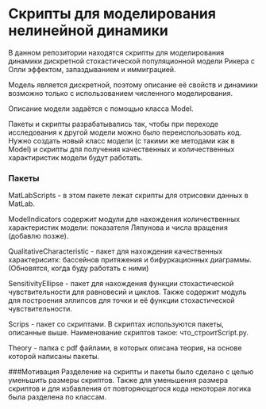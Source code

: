 # Скрипты для моделирования нелинейной динамики
В данном репозитории находятся скрипты для моделирования динамики дискретной стохастической популяционной модели Рикера с Олли эффектом, запаздыванием и иммиграцией.

Модель является дискретной, поэтому описание её свойств и динамики возможно только с использованием численного моделирования.

Описание модели задаётся с помощью класса Model. 

Пакеты и скрипты разрабатывались так, чтобы при переходе исследования к другой модели можно было переиспользовать код. 
Нужно создать новый класс модели (с такими же методами как в Model) и скрипты для получения качественных и количественных характиристик модели будут работать.
### Пакеты
MatLabScripts - в этом пакете лежат скрипты для отрисовки данных в MatLab.

ModelIndicators содержит модули для нахождения количественных характеристик модели: показателя Ляпунова и числа вращения (добавлю позже).

QualitativeCharacteristic - пакет для нахождения качественных характериситк: бассейнов притяжения и бифуркационных диаграммы. (Обновятся, когда буду работать с ними)

SensitivityEllipse - пакет для нахождения функции стохастической чувствительности для равновесий и циклов. Также содержит модуль для построения эллипсов для точки и её функции стохастической чувствительности.  

Scrips - пакет со скриптами. В скриптах используются пакеты, описанные выше.
Наименование скриптов такое: что_строитScript.py.

Theory - папка с pdf файлами, в которых описана теория, на основе которой написаны пакеты.

###Мотивация 
Разделение на скрипты и пакеты было сделано с целью уменьшить размеры скриптов. 
Также для уменьшения размера скриптов и для избавления от повторяющегося кода некоторая логика была разделена по классам.



